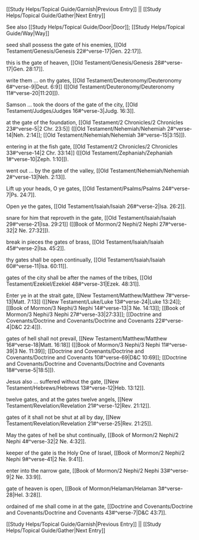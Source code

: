 [[Study Helps/Topical Guide/Garnish|Previous Entry]]  ||  [[Study Helps/Topical Guide/Gather|Next Entry]]

 See also [[Study Helps/Topical Guide/Door|Door]]; [[Study Helps/Topical Guide/Way|Way]]

 seed shall possess the gate of his enemies, [[Old Testament/Genesis/Genesis 22#^verse-17|Gen. 22:17]].

 this is the gate of heaven, [[Old Testament/Genesis/Genesis 28#^verse-17|Gen. 28:17]].

 write them ... on thy gates, [[Old Testament/Deuteronomy/Deuteronomy 6#^verse-9|Deut. 6:9]] ([[Old Testament/Deuteronomy/Deuteronomy 11#^verse-20|11:20]]).

 Samson ... took the doors of the gate of the city, [[Old Testament/Judges/Judges 16#^verse-3|Judg. 16:3]].

 at the gate of the foundation, [[Old Testament/2 Chronicles/2 Chronicles 23#^verse-5|2 Chr. 23:5]] ([[Old Testament/Nehemiah/Nehemiah 2#^verse-14|Neh. 2:14]]; [[Old Testament/Nehemiah/Nehemiah 3#^verse-15|3:15]]).

 entering in at the fish gate, [[Old Testament/2 Chronicles/2 Chronicles 33#^verse-14|2 Chr. 33:14]] ([[Old Testament/Zephaniah/Zephaniah 1#^verse-10|Zeph. 1:10]]).

 went out ... by the gate of the valley, [[Old Testament/Nehemiah/Nehemiah 2#^verse-13|Neh. 2:13]].

 Lift up your heads, O ye gates, [[Old Testament/Psalms/Psalms 24#^verse-7|Ps. 24:7]].

 Open ye the gates, [[Old Testament/Isaiah/Isaiah 26#^verse-2|Isa. 26:2]].

 snare for him that reproveth in the gate, [[Old Testament/Isaiah/Isaiah 29#^verse-21|Isa. 29:21]] ([[Book of Mormon/2 Nephi/2 Nephi 27#^verse-32|2 Ne. 27:32]]).

 break in pieces the gates of brass, [[Old Testament/Isaiah/Isaiah 45#^verse-2|Isa. 45:2]].

 thy gates shall be open continually, [[Old Testament/Isaiah/Isaiah 60#^verse-11|Isa. 60:11]].

 gates of the city shall be after the names of the tribes, [[Old Testament/Ezekiel/Ezekiel 48#^verse-31|Ezek. 48:31]].

 Enter ye in at the strait gate, [[New Testament/Matthew/Matthew 7#^verse-13|Matt. 7:13]] ([[New Testament/Luke/Luke 13#^verse-24|Luke 13:24]]; [[Book of Mormon/3 Nephi/3 Nephi 14#^verse-13|3 Ne. 14:13]]; [[Book of Mormon/3 Nephi/3 Nephi 27#^verse-33|27:33]]; [[Doctrine and Covenants/Doctrine and Covenants/Doctrine and Covenants 22#^verse-4|D&C 22:4]]).

 gates of hell shall not prevail, [[New Testament/Matthew/Matthew 16#^verse-18|Matt. 16:18]] ([[Book of Mormon/3 Nephi/3 Nephi 11#^verse-39|3 Ne. 11:39]]; [[Doctrine and Covenants/Doctrine and Covenants/Doctrine and Covenants 10#^verse-69|D&C 10:69]]; [[Doctrine and Covenants/Doctrine and Covenants/Doctrine and Covenants 18#^verse-5|18:5]]).

 Jesus also ... suffered without the gate, [[New Testament/Hebrews/Hebrews 13#^verse-12|Heb. 13:12]].

 twelve gates, and at the gates twelve angels, [[New Testament/Revelation/Revelation 21#^verse-12|Rev. 21:12]].

 gates of it shall not be shut at all by day, [[New Testament/Revelation/Revelation 21#^verse-25|Rev. 21:25]].

 May the gates of hell be shut continually, [[Book of Mormon/2 Nephi/2 Nephi 4#^verse-32|2 Ne. 4:32]].

 keeper of the gate is the Holy One of Israel, [[Book of Mormon/2 Nephi/2 Nephi 9#^verse-41|2 Ne. 9:41]].

 enter into the narrow gate, [[Book of Mormon/2 Nephi/2 Nephi 33#^verse-9|2 Ne. 33:9]].

 gate of heaven is open, [[Book of Mormon/Helaman/Helaman 3#^verse-28|Hel. 3:28]].

 ordained of me shall come in at the gate, [[Doctrine and Covenants/Doctrine and Covenants/Doctrine and Covenants 43#^verse-7|D&C 43:7]].

[[Study Helps/Topical Guide/Garnish|Previous Entry]]  ||  [[Study Helps/Topical Guide/Gather|Next Entry]]